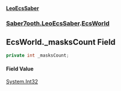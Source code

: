 #### [LeoEcsSaber](index.md 'index')
### [Saber7ooth.LeoEcsSaber](Saber7ooth.LeoEcsSaber.md 'Saber7ooth.LeoEcsSaber').[EcsWorld](EcsWorld.md 'Saber7ooth.LeoEcsSaber.EcsWorld')

## EcsWorld._masksCount Field

```csharp
private int _masksCount;
```

#### Field Value
[System.Int32](https://docs.microsoft.com/en-us/dotnet/api/System.Int32 'System.Int32')